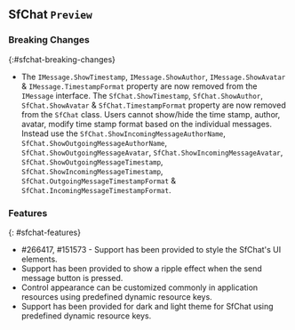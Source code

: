 ## SfChat `Preview`

### Breaking Changes
{:#sfchat-breaking-changes}

* The `IMessage.ShowTimestamp`, `IMessage.ShowAuthor`, `IMessage.ShowAvatar` & `IMessage.TimestampFormat` property are now removed from the `IMessage` interface. The `SfChat.ShowTimestamp`, `SfChat.ShowAuthor`, `SfChat.ShowAvatar` & `SfChat.TimestampFormat` property are now removed from the `SfChat` class. Users cannot show/hide the time stamp, author, avatar, modify time stamp format based on the individual messages. Instead use the `SfChat.ShowIncomingMessageAuthorName`, `SfChat.ShowOutgoingMessageAuthorName`, `SfChat.ShowOutgoingMessageAvatar`, `SfChat.ShowIncomingMessageAvatar`, `SfChat.ShowOutgoingMessageTimestamp`, `SfChat.ShowIncomingMessageTimestamp`, `SfChat.OutgoingMessageTimestampFormat` & `SfChat.IncomingMessageTimestampFormat`.

### Features
{: #sfchat-features}

* \#266417, #151573 - Support has been provided to style the SfChat's UI elements.
* Support has been provided to show a ripple effect when the send message button is pressed.
* Control appearance can be customized commonly in application resources using predefined dynamic resource keys.
* Support has been provided for dark and light theme for SfChat using predefined dynamic resource keys.
